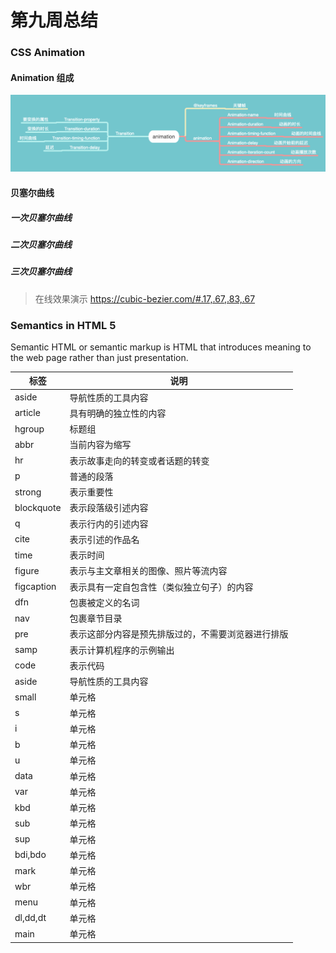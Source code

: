# 第九周总结

### CSS Animation

#### Animation 组成

![animation](./animation.png)

#### 贝塞尔曲线

##### 一次贝塞尔曲线

##### 二次贝塞尔曲线

##### 三次贝塞尔曲线
> 在线效果演示 https://cubic-bezier.com/#.17,.67,.83,.67

### Semantics in HTML 5

Semantic HTML or semantic markup is HTML that introduces meaning to the web page rather than just presentation.

|  标签   | 说明  |
|  ----  | ----  |
| aside  | 导航性质的工具内容 |
| article  | 具有明确的独立性的内容 |
| hgroup  | 标题组 |
| abbr  | 当前内容为缩写 |
| hr  | 表示故事走向的转变或者话题的转变 |
| p  | 普通的段落 |
| strong  | 表示重要性 |
| blockquote  | 表示段落级引述内容 |
| q | 表示行内的引述内容 |
| cite  | 表示引述的作品名 |
| time  | 表示时间 |
| figure  | 表示与主文章相关的图像、照片等流内容 |
| figcaption  | 表示具有一定自包含性（类似独立句子）的内容 |
| dfn  | 包裹被定义的名词 |
| nav  | 包裹章节目录 |
| pre  | 表示这部分内容是预先排版过的，不需要浏览器进行排版 |
| samp  | 表示计算机程序的示例输出 |
| code  | 表示代码 |
| aside  | 导航性质的工具内容 |
| small  | 单元格 |
| s  | 单元格 |
| i  | 单元格 |
| b  | 单元格 |
| u  | 单元格 |
| data  | 单元格 |
| var  | 单元格 |
| kbd  | 单元格 |
| sub  | 单元格 |
| sup  | 单元格 |
| bdi,bdo  | 单元格 |
| mark  | 单元格 |
| wbr  | 单元格 |
| menu  | 单元格 |
| dl,dd,dt  | 单元格 |
| main  | 单元格 |
